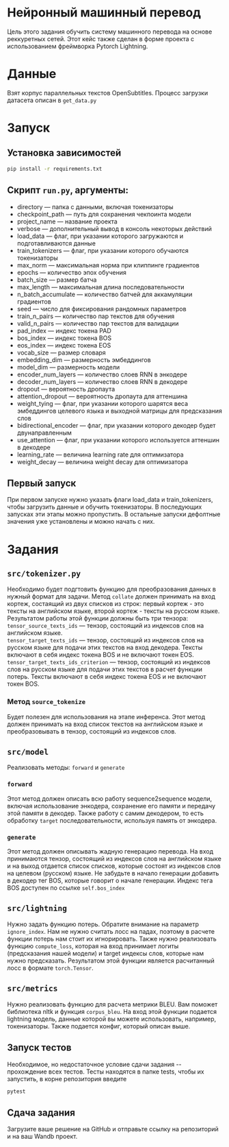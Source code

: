 # Нейронный машинный перевод

Цель этого задания обучить систему машинного перевода на основе реккуретных сетей.
Этот кейс также сделан в форме проекта с использованием фреймворка Pytorch Lightning.

# Данные

Взят корпус параллельных текстов OpenSubtitles. Процесс загрузки датасета описан в ```get_data.py```

# Запуск

## Установка зависимостей

```bash
pip install -r requirements.txt
```

## Скрипт ```run.py```, аргументы:
- directory — папка с данными, включая токенизаторы  
- checkpoint_path — путь для сохранения чекпоинта модели  
- project_name — название проекта  
- verbose — дополнительный вывод в консоль некоторых действий  
- load_data — флаг, при указании которого загружаются и подготавливаются данные  
- train_tokenizers — флаг, при указании которого обучаются токенизаторы  
- max_norm — максимальная норма при клиппинге градиентов  
- epochs — количество эпох обучения  
- batch_size — размер батча  
- max_length — максимальная длина последовательности  
- n_batch_accumulate — количество батчей для аккамуляции градиентов  
- seed — число для фиксирования рандомных параметров  
- train_n_pairs — количество пар текстов для обучения  
- valid_n_pairs — количество пар текстов для валидации  
- pad_index — индекс токена PAD  
- bos_index — индекс токена BOS  
- eos_index — индекс токена EOS  
- vocab_size — размер словаря  
- embedding_dim — размерность эмбеддингов  
- model_dim — размерность модели  
- encoder_num_layers — количество слоев RNN в энкодере  
- decoder_num_layers — количество слоев RNN в декодере  
- dropout — вероятность дропаута  
- attention_dropout — вероятность дропаута для аттеншина  
- weight_tying — флаг, при указании которого шарятся веса эмбеддингов целевого языка
и выходной матрицы для предсказания слов
- bidirectional_encoder — флаг, при указании которого декодер будет двунаправленным
- use_attention — флаг, при указании которого используется аттеншин в декодере  
- learning_rate — величина learning rate для оптимизатора  
- weight_decay — величина weight decay для оптимизатора

## Первый запуск
При первом запуске нужно указать флаги load_data и train_tokenizers, чтобы загрузить данные
и обучить токенизаторы. В последующих запусках эти этапы можно пропустить. В остальные запуски дефолтные значения уже установлены
и можно начать с них.

# Задания

## ```src/tokenizer.py```
Необходимо будет подгтовить функцию для преобразования данных в нужный формат для задачи.
Метод ```collate``` должен принимать на вход кортеж, состаящий из двух списков из строк: первый кортеж - 
это тексты на английском языке, второй кортеж - тексты на русском языке. Результатом работы этой функции должны быть три тензора:
```tensor_source_texts_ids``` — тензор, состоящий из индексов слов на английском языке.  
```tensor_target_texts_ids``` — тензор, состоящий из индексов слов на русском языке для подачи этих текстов на вход декодера.
 Тексты включают в себя индекс токена BOS и не включают токен EOS.
```tensor_target_texts_ids_criterion``` — тензор, состоящий из индексов слов на русском языке для подачи этих текстов в расчет функции потерь.
 Тексты включают в себя индекс токена EOS и не включают токен BOS.

### Метод ```source_tokenize```
Будет полезен для использования на этапе инференса. Этот метод должен принимать на вход список текстов на английском языке
 и преобразовывать в тензор, состоящий из индексов слов.

## ```src/model```
Реализовать методы: ```forward``` и ```generate```

### ```forward```
Этот метод должен описать всю работу sequence2sequence модели, включая использование энкодера, сохранение его памяти и передачу этой памяти в декодер.
Также работу с самим декодером, то есть обработку ```target``` последовательности, используя память от энкодера.

### ```generate```
Этот метод должен описывать жадную генерацию перевода. На вход принимаются тензор, состоящий из индексов слов на английском языке
и на выход отдается список списков, которые состоят из индексов слов на целевом (русском) языке. Не забудьте в начало генерации добавить в декодер тег BOS, которые говорит о начале генерации.
Индекс тега BOS доступен по ссылке ```self.bos_index```

## ```src/lightning```
Нужно задать функцию потерь. Обратите внимание на параметр ```ignore_index```. Нам не нужно считать лосс на падах, поэтому в расчете функции потерь нам стоит их игнорировать.
Также нужно реализовать функцию ```compute_loss```, которая на вход принимает логиты (предсказания нашей модели) и target индексы слов, которые нам нужно предсказать.
Результатом этой функции является расчитанный лосс в формате ```torch.Tensor```.

## ```src/metrics```
Нужно реализовать функцию для расчета метрики BLEU. Вам поможет библиотека nltk и функция ```corpus_bleu```.
На вход этой функции подается lightning модель, данные которой вы можете использовать, например, токенизаторы.
Также подается конфиг, который описан выше.

## Запуск тестов
Необходимое, но недостаточное условие сдачи задания -- прохождение всех тестов.
Тесты находятся в папке tests, чтобы их запустить, в корне репозитория введите
```bash
pytest
```

## Сдача задания

Загрузите ваше решение на GitHub и отправьте ссылку на репозиторий и на ваш Wandb проект.
